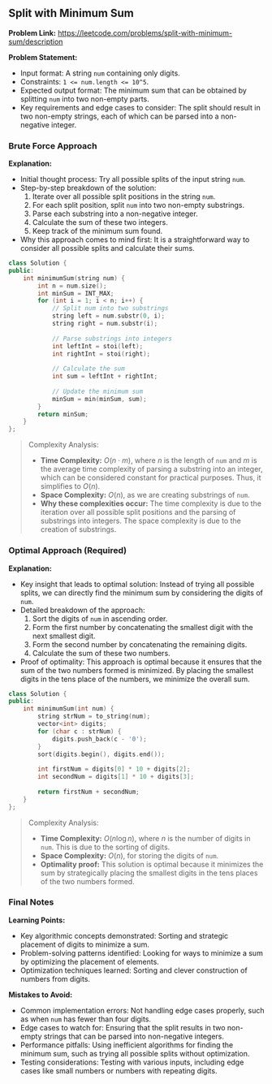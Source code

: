 ## Split with Minimum Sum
**Problem Link:** https://leetcode.com/problems/split-with-minimum-sum/description

**Problem Statement:**
- Input format: A string `num` containing only digits.
- Constraints: `1 <= num.length <= 10^5`.
- Expected output format: The minimum sum that can be obtained by splitting `num` into two non-empty parts.
- Key requirements and edge cases to consider: The split should result in two non-empty strings, each of which can be parsed into a non-negative integer.

### Brute Force Approach
**Explanation:**
- Initial thought process: Try all possible splits of the input string `num`.
- Step-by-step breakdown of the solution:
  1. Iterate over all possible split positions in the string `num`.
  2. For each split position, split `num` into two non-empty substrings.
  3. Parse each substring into a non-negative integer.
  4. Calculate the sum of these two integers.
  5. Keep track of the minimum sum found.
- Why this approach comes to mind first: It is a straightforward way to consider all possible splits and calculate their sums.

```cpp
class Solution {
public:
    int minimumSum(string num) {
        int n = num.size();
        int minSum = INT_MAX;
        for (int i = 1; i < n; i++) {
            // Split num into two substrings
            string left = num.substr(0, i);
            string right = num.substr(i);
            
            // Parse substrings into integers
            int leftInt = stoi(left);
            int rightInt = stoi(right);
            
            // Calculate the sum
            int sum = leftInt + rightInt;
            
            // Update the minimum sum
            minSum = min(minSum, sum);
        }
        return minSum;
    }
};
```

> Complexity Analysis:
> - **Time Complexity:** $O(n \cdot m)$, where $n$ is the length of `num` and $m$ is the average time complexity of parsing a substring into an integer, which can be considered constant for practical purposes. Thus, it simplifies to $O(n)$.
> - **Space Complexity:** $O(n)$, as we are creating substrings of `num`.
> - **Why these complexities occur:** The time complexity is due to the iteration over all possible split positions and the parsing of substrings into integers. The space complexity is due to the creation of substrings.

### Optimal Approach (Required)
**Explanation:**
- Key insight that leads to optimal solution: Instead of trying all possible splits, we can directly find the minimum sum by considering the digits of `num`.
- Detailed breakdown of the approach:
  1. Sort the digits of `num` in ascending order.
  2. Form the first number by concatenating the smallest digit with the next smallest digit.
  3. Form the second number by concatenating the remaining digits.
  4. Calculate the sum of these two numbers.
- Proof of optimality: This approach is optimal because it ensures that the sum of the two numbers formed is minimized. By placing the smallest digits in the tens place of the numbers, we minimize the overall sum.

```cpp
class Solution {
public:
    int minimumSum(int num) {
        string strNum = to_string(num);
        vector<int> digits;
        for (char c : strNum) {
            digits.push_back(c - '0');
        }
        sort(digits.begin(), digits.end());
        
        int firstNum = digits[0] * 10 + digits[2];
        int secondNum = digits[1] * 10 + digits[3];
        
        return firstNum + secondNum;
    }
};
```

> Complexity Analysis:
> - **Time Complexity:** $O(n \log n)$, where $n$ is the number of digits in `num`. This is due to the sorting of digits.
> - **Space Complexity:** $O(n)$, for storing the digits of `num`.
> - **Optimality proof:** This solution is optimal because it minimizes the sum by strategically placing the smallest digits in the tens places of the two numbers formed.

### Final Notes

**Learning Points:**
- Key algorithmic concepts demonstrated: Sorting and strategic placement of digits to minimize a sum.
- Problem-solving patterns identified: Looking for ways to minimize a sum by optimizing the placement of elements.
- Optimization techniques learned: Sorting and clever construction of numbers from digits.

**Mistakes to Avoid:**
- Common implementation errors: Not handling edge cases properly, such as when `num` has fewer than four digits.
- Edge cases to watch for: Ensuring that the split results in two non-empty strings that can be parsed into non-negative integers.
- Performance pitfalls: Using inefficient algorithms for finding the minimum sum, such as trying all possible splits without optimization.
- Testing considerations: Testing with various inputs, including edge cases like small numbers or numbers with repeating digits.